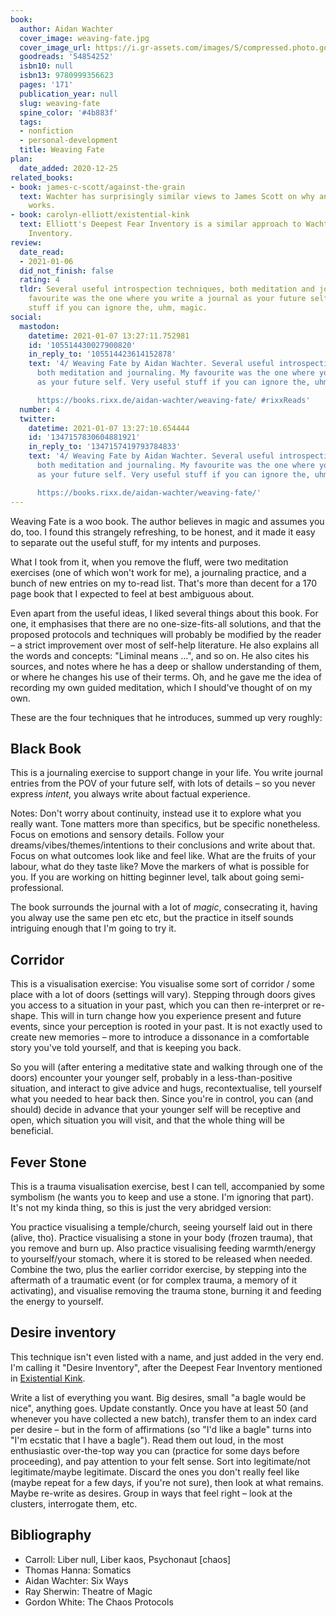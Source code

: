 ```yaml
---
book:
  author: Aidan Wachter
  cover_image: weaving-fate.jpg
  cover_image_url: https://i.gr-assets.com/images/S/compressed.photo.goodreads.com/books/1596911413l/54854252._SY475_.jpg
  goodreads: '54854252'
  isbn10: null
  isbn13: 9780999356623
  pages: '171'
  publication_year: null
  slug: weaving-fate
  spine_color: '#4b883f'
  tags:
  - nonfiction
  - personal-development
  title: Weaving Fate
plan:
  date_added: 2020-12-25
related_books:
- book: james-c-scott/against-the-grain
  text: Wachter has surprisingly similar views to James Scott on why and how civilisation
    works.
- book: carolyn-elliott/existential-kink
  text: Elliott's Deepest Fear Inventory is a similar approach to Wachter's Desire
    Inventory.
review:
  date_read:
  - 2021-01-06
  did_not_finish: false
  rating: 4
  tldr: Several useful introspection techniques, both meditation and journaling. My
    favourite was the one where you write a journal as your future self. Very useful
    stuff if you can ignore the, uhm, magic.
social:
  mastodon:
    datetime: 2021-01-07 13:27:11.752981
    id: '105514430027900820'
    in_reply_to: '105514423614152878'
    text: '4/ Weaving Fate by Aidan Wachter. Several useful introspection techniques,
      both meditation and journaling. My favourite was the one where you write a journal
      as your future self. Very useful stuff if you can ignore the, uhm, magic.

      https://books.rixx.de/aidan-wachter/weaving-fate/ #rixxReads'
  number: 4
  twitter:
    datetime: 2021-01-07 13:27:10.654444
    id: '1347157830604881921'
    in_reply_to: '1347157419793784833'
    text: '4/ Weaving Fate by Aidan Wachter. Several useful introspection techniques,
      both meditation and journaling. My favourite was the one where you write a journal
      as your future self. Very useful stuff if you can ignore the, uhm, magic.

      https://books.rixx.de/aidan-wachter/weaving-fate/'
---
```


Weaving Fate is a woo book. The author believes in magic and assumes you do, too. I found this strangely refreshing, to
be honest, and it made it easy to separate out the useful stuff, for my intents and purposes.

What I took from it, when you remove the fluff, were two meditation exercises (one of which won't work for me), a
journaling practice, and a bunch of new entries on my to-read list. That's more than decent for a 170 page book that I
expected to feel at best ambiguous about.

Even apart from the useful ideas, I liked several things about this book. For one, it emphasises that there are no
one-size-fits-all solutions, and that the proposed protocols and techniques will probably be modified by the reader – a
strict improvement over most of self-help literature.  He also explains all the words and concepts: "Liminal means …",
and so on. He also cites his sources, and notes where he has a deep or shallow understanding of them, or where he
changes his use of their terms. Oh, and he gave me the idea of recording my own guided meditation, which I should've
thought of on my own.

These are the four techniques that he introduces, summed up very roughly:

## Black Book

This is a journaling exercise to support change in your life. You write journal entries from the POV of your future
self, with lots of details – so you never express *intent*, you always write about factual experience.

Notes: Don't worry about continuity, instead use it to explore what you really want.  Tone matters more than specifics,
but be specific nonetheless. Focus on emotions and sensory details. Follow your dreams/vibes/themes/intentions to their
conclusions and write about that.  Focus on what outcomes look like and feel like. What are the fruits of your labour,
what do they taste like?  Move the markers of what is possible for you. If you are working on hitting beginner level,
talk about going semi-professional.

The book surrounds the journal with a lot of *magic*, consecrating it, having you alway use the same pen etc etc, but
the practice in itself sounds intriguing enough that I'm going to try it.

## Corridor

This is a visualisation exercise: You visualise some sort of corridor / some place with a lot of doors (settings will
vary).  Stepping through doors gives you access to a situation in your past, which you can then re-interpret or
re-shape.  This will in turn change how you experience present and future events, since your perception is rooted in
your past.  It is not exactly used to create new memories – more to introduce a dissonance in a comfortable story you've
told yourself, and that is keeping you back.

So you will (after entering a meditative state and walking through one of the doors) encounter your younger self,
probably in a less-than-positive situation, and interact to give advice and hugs, recontextualise, tell yourself what
you needed to hear back then. Since you're in control, you can (and should) decide in advance that your younger self
will be receptive and open, which situation you will visit, and that the whole thing will be beneficial.

## Fever Stone

This is a trauma visualisation exercise, best I can tell, accompanied by some symbolism (he wants you to keep and use a
stone. I'm ignoring that part). It's not my kinda thing, so this is just the very abridged version:

You practice visualising a temple/church, seeing yourself laid out in there (alive, tho). Practice visualising a stone
in your body (frozen trauma), that you remove and burn up. Also practice visualising feeding warmth/energy to
yourself/your stomach, where it is stored to be released when needed. Combine the two, plus the earlier corridor
exercise, by stepping into the aftermath of a traumatic event (or for complex trauma, a memory of it activating), and
visualise removing the trauma stone, burning it and feeding the energy to yourself.

## Desire inventory

This technique isn't even listed with a name, and just added in the very end. I'm calling it "Desire Inventory", after
the Deepest Fear Inventory mentioned in [Existential Kink](https://books.rixx.de/carolyn-elliott/existential-kink/).

Write a list of everything you want. Big desires, small "a bagle would be nice", anything goes. Update constantly. Once
you have at least 50 (and whenever you have collected a new batch), transfer them to an index card per desire – but in
the form of affirmations (so "I'd like a bagle" turns into "I'm ecstatic that I have a bagle"). Read them out loud, in
the most enthusiastic over-the-top way you can (practice for some days before proceeding), and pay attention to your
felt sense.  Sort into legitimate/not legitimate/maybe legitimate. Discard the ones you don't really feel like (maybe
repeat for a few days, if you're not sure), then look at what remains. Maybe re-write as desires. Group in ways that
feel right – look at the clusters, interrogate them, etc.

## Bibliography

- Carroll: Liber null, Liber kaos, Psychonaut [chaos]
- Thomas Hanna: Somatics
- Aidan Wachter: Six Ways
- Ray Sherwin: Theatre of Magic
- Gordon White: The Chaos Protocols
